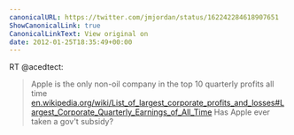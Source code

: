 ```yaml
---
canonicalURL: https://twitter.com/jmjordan/status/162242284618907651
ShowCanonicalLink: true
CanonicalLinkText: View original on
date: 2012-01-25T18:35:49+00:00
---
```

RT @acedtect:
> Apple is the only non-oil company in the top 10 quarterly profits all time [en.wikipedia.org/wiki/List_of_largest_corporate_profits_and_losses#Largest_Corporate_Quarterly_Earnings_of_All_Time](http://en.wikipedia.org/wiki/List_of_largest_corporate_profits_and_losses#Largest_Corporate_Quarterly_Earnings_of_All_Time) Has Apple ever taken a gov't subsidy?
